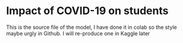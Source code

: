 # Impact of COVID-19 on students
This is the source file of the model, I have done it in colab so the style maybe urgly in Github. I will re-produce one in Kaggle later
